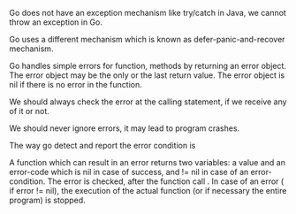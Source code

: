 Go does not have an exception mechanism like try/catch in Java, we cannot throw an exception in Go.

Go uses a different mechanism which is known as defer-panic-and-recover mechanism.

Go handles simple errors for function, methods by returning an error object. The error object may be the only or the last return value. The error object is nil if there is no error in the function.

We should always check the error at the calling statement, if we receive any of it or not.

We should never ignore errors, it may lead to program crashes.

The way go detect and report the error condition is

A function which can result in an error returns two variables: a value and an error-code which is nil in case of success, and != nil in case of an error-condition.
The error is checked, after the function call . In case of an error ( if error != nil), the execution of the actual function (or if necessary the entire program) is stopped.

